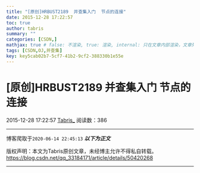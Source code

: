 ```yaml
---
title: "[原创]HRBUST2189  并查集入门  节点的连接"
date: 2015-12-28 17:22:57
toc: true
author: tabris
summary: ""
categories: [CSDN,]
mathjax: true # false: 不渲染, true: 渲染, internal: 只在文章内部渲染，文章列表中不渲染
tags: [CSDN,OJ,并查集]
key: key5cab02b7-5cf7-41b2-9cf2-388330b1e55e
---
```


# [原创]HRBUST2189  并查集入门  节点的连接

2015-12-28 17:22:57  [Tabris_](https://me.csdn.net/qq_33184171) 阅读数：386

---

博客爬取于`2020-06-14 22:45:13`
***以下为正文***

版权声明：本文为Tabris原创文章，未经博主允许不得私自转载。
https://blog.csdn.net/qq_33184171/article/details/50420268

<!-- more -->

---

